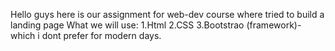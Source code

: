 Hello guys here is our assignment for web-dev course where tried to build a landing page 
What we will use:
1.Html
2.CSS
3.Bootstrao (framework)-which i dont prefer for modern days.
